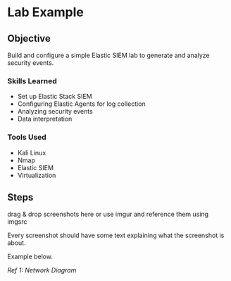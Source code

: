 # Lab Example

## Objective

Build and configure a simple Elastic SIEM lab to generate and analyze security events. 

### Skills Learned

- Set up Elastic Stack SIEM
- Configuring Elastic Agents for log collection
- Analyzing security events
- Data interpretation

### Tools Used

- Kali Linux
- Nmap
- Elastic SIEM
- Virtualization

## Steps
drag & drop screenshots here or use imgur and reference them using imgsrc

Every screenshot should have some text explaining what the screenshot is about.

Example below.

*Ref 1: Network Diagram*
